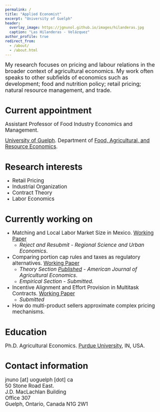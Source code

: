 ```yaml
---
permalink: /
title: "Applied Economist"
excerpt: "University of Guelph"
header:
  overlay_image: https://jgnunol.github.io/images/hilanderas.jpg
  caption: "Las Hilanderas - Velázquez"
author_profile: true
redirect_from: 
  - /about/
  - /about.html
---
```


<span style="font-size: 18px;">My research focuses on pricing and labour relations in the broader context of agricultural economics. My work often speaks to other subfields of economics such as development; food and nutrition policy; retail pricing; natural resource management, and trade.</span>


Current appointment
======
<span style="font-size: 17px;">Assistant Professor of Food Industry Economics and Management. </span>

<span style="font-size: 17px;">[University of Guelph](https://www.uoguelph.ca/). Department of [Food, Agricultural, and Resource Economics](https://www.uoguelph.ca/fare/).</span>

Research interests
======
* <span style="font-size: 17px;">Retail Pricing</span>
* <span style="font-size: 17px;">Industrial Organization</span>
* <span style="font-size: 17px;">Contract Theory</span>
* <span style="font-size: 17px;">Labor Economics</span>

Currently working on
======

* <span style="font-size: 17px;">Matching and Local Labor Market Size in Mexico. [Working Paper](https://jorgeperezperez.com/files/PerezMelendezNuno_AKMCitySize.pdf)</span>
  - <span style="font-size: 17px;">_Reject and Resubmit - Regional Science and Urban Economics_.</span>
* <span style="font-size: 17px;">Comparing portion cap rules and taxes as regulatory alternatives. [Working Paper](https://www.banxico.org.mx/DIBM/web/documento/visor.html?clave=2022-10&locale=en)</span>
  - <span style="font-size: 17px;">_Theory Section [Published](https://doi.org/10.1111/ajae.12416) - American Journal of Agricultural Economics_.</span>
  - <span style="font-size: 17px;">_Empirical Section - Submitted_.</span>
* <span style="font-size: 17px;">Incentive Alignment and Effort Provision in Multitask Contracts. [Working Paper](https://ageconsearch.umn.edu/record/304302)</span>
  - <span style="font-size: 17px;">_Submitted_</span>
* <span style="font-size: 17px;">How do multi-product sellers approximate complex pricing mechanisms.</span>

Education
======

<span style="font-size: 17px;">Ph.D. Agricultural Economics. [Purdue University](https://www.purdue.edu/), IN, USA.</span>
 
Contact information
======
<span style="font-size: 17px;">
jnuno [at] uoguelph [dot] ca <br/>
50 Stone Road East.<br/>
J.D. MacLachlan Building<br/>
Office 307<br/>
Guelph, Ontario, Canada N1G 2W1
</span>
